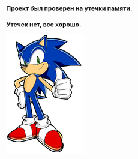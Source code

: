 ### Проект был проверен на утечки памяти.
### Утечек нет, все хорошо.

![report](src/assets/images/sonik_ok.png)